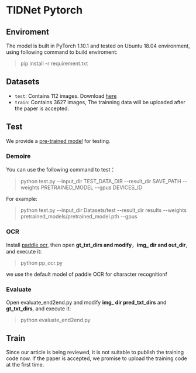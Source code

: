 # TIDNet Pytorch 
## Enviroment
The model is built in PyTorch 1.10.1 and tested on Ubuntu 18.04 environment, using following command to build enviroment:
> pip install -r requirement.txt

## Datasets
- `test`: Contains 112 images. Download [here](https://github.com/jaweray/TIDNet/releases/download/data/pretrained_model.pth)
- `train`: Contains 3627 images, The trainning data will be uploaded after the paper is accepted.

## Test
We provide a [pre-trained model](https://github.com/jaweray/TIDNet/releases/download/data/test.zip) for testing.

### Demoire
You can use the following command to test：
> python test.py --input_dir TEST_DATA_DIR --result_dir SAVE_PATH --weights PRETRAINED_MODEL --gpus DEVICES_ID

For example:
> python test.py --input_dir Datasets/test --result_dir results --weights pretrained_models/pretrained_model.pth --gpus 

### OCR
Install [paddle ocr](https://www.paddlepaddle.org.cn/), then open **gt_txt_dirs and modify**，**img_ dir and out_dir**, and execute it:

> python pp_ocr.py

we use the default model of paddle OCR for character recognitionf

### Evaluate
Open evaluate_end2end.py and modify **img_ dir pred_txt_dirs** and **gt_txt_dirs**, and execute it:
> python evaluate_end2end.py

## Train
Since our article is being reviewed, it is not suitable to publish the training code now. If the paper is accepted, we promise to upload the training code at the first time.
